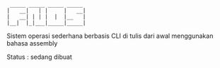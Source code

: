 ```
 _____ _____ _____ _____
|   __|   | |     |   __|
|   __| | | |  |  |__   |
|__|  |_|___|_____|_____|  
```
Sistem operasi sederhana berbasis CLI di tulis dari awal menggunakan bahasa assembly

Status : sedang dibuat
